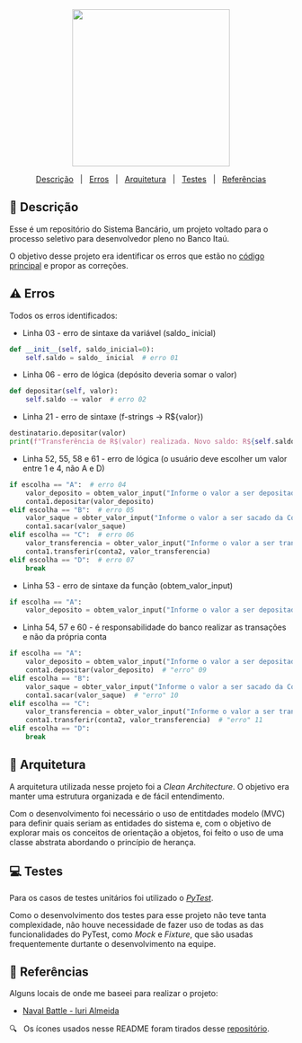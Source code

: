 <div align='center'>

<img width="280" src="https://github.com/user-attachments/assets/1741e0bc-9b74-4e92-b4ad-36ce364a02ac" />

</div>

<div align = "center">

<p>

<a href="#descricao">Descrição</a> &#xa0; | &#xa0;
<a href="#erros">Erros</a> &#xa0; | &#xa0;
<a href="#arquitetura">Arquitetura</a> &#xa0; | &#xa0;
<a href="#testes">Testes</a> &#xa0; | &#xa0;
<a href="#referencias">Referências</a>

</p>

</div>

<div id = "descricao">

## :pushpin: Descrição ##

<p>

Esse é um repositório do Sistema Bancário, um projeto voltado para o processo seletivo para desenvolvedor pleno no Banco Itaú.

O objetivo desse projeto era identificar os erros que estão no [código principal][codigo_sistema_bancario] e propor as correções.

</p>

</div>

<div id = "erros">

## :warning: Erros ##

Todos os erros identificados:

* Linha 03 - erro de sintaxe da variável (saldo_ inicial)

```python
def __init__(self, saldo_inicial=0):
    self.saldo = saldo_ inicial  # erro 01
```

* Linha 06 - erro de lógica (depósito deveria somar o valor)

```python
def depositar(self, valor):
    self.saldo -= valor  # erro 02
```

* Linha 21 - erro de sintaxe (f-strings -> R${valor})

```python
destinatario.depositar(valor)
print(f"Transferência de R$(valor) realizada. Novo saldo: R${self.saldo}")  # erro 03
```

* Linha 52, 55, 58 e 61 - erro de lógica (o usuário deve escolher um valor entre 1 e 4, não A e D)

```python
if escolha == "A":  # erro 04
    valor_deposito = obtem_valor_input("Informe o valor a ser depositado na Conta 1: R$")
    conta1.depositar(valor_deposito)
elif escolha == "B":  # erro 05
    valor_saque = obter_valor_input("Informe o valor a ser sacado da Conta 1: R$")
    conta1.sacar(valor_saque)
elif escolha == "C":  # erro 06
    valor_transferencia = obter_valor_input("Informe o valor a ser transferido da Conta 1 para Conta 2: R$")
    conta1.transferir(conta2, valor_transferencia)
elif escolha == "D":  # erro 07
    break
```

* Linha 53 - erro de sintaxe da função (obtem_valor_input)

```python
if escolha == "A":
    valor_deposito = obtem_valor_input("Informe o valor a ser depositado na Conta 1: R$")  # erro 08
```

* Linha 54, 57 e 60 - é responsabilidade do banco realizar as transações e não da própria conta

```python
if escolha == "A":
    valor_deposito = obtem_valor_input("Informe o valor a ser depositado na Conta 1: R$")
    conta1.depositar(valor_deposito)  # "erro" 09
elif escolha == "B":
    valor_saque = obter_valor_input("Informe o valor a ser sacado da Conta 1: R$")
    conta1.sacar(valor_saque)  # "erro" 10
elif escolha == "C":
    valor_transferencia = obter_valor_input("Informe o valor a ser transferido da Conta 1 para Conta 2: R$")
    conta1.transferir(conta2, valor_transferencia)  # "erro" 11
elif escolha == "D":
    break
```

</div>

<div id = "arquitetura">

## :rocket: Arquitetura ##

<p>

A arquitetura utilizada nesse projeto foi a *Clean Architecture*. O objetivo era manter uma estrutura organizada e de fácil entendimento.

Com o desenvolvimento foi necessário o uso de entitdades modelo (MVC) para definir quais seriam as entidades do sistema e, com o objetivo
de explorar mais os conceitos de orientação a objetos, foi feito o uso de uma classe abstrata abordando o princípio de herança.

</p>

</div>

<div id = "testes">

## :computer: Testes ##

<p>

Para os casos de testes unitários foi utilizado o [*PyTest*][pytest].

Como o desenvolvimento dos testes para esse projeto não teve tanta complexidade, não houve necessidade de fazer uso de todas as das
funcionalidades do PyTest, como _Mock_ e _Fixture_, que são usadas frequentemente durtante o desenvolvimento na equipe.

</p>

</div>

<div id = "referencias">

## :key: Referências ##

Alguns locais de onde me baseei para realizar o projeto:

* [Naval Battle - Iuri Almeida][naval_battle]

:mag: &#xa0; Os ícones usados nesse README foram tirados desse [repositório][icones].

</div>

<!-- Links -->
[pytest]: https://docs.pytest.org/en/stable/
[icones]: https://gist.github.com/rxaviers/7360908
[naval_battle]: https://github.com/Iuri-Almeida/naval-battle
[codigo_sistema_bancario]: https://github.com/Iuri-Almeida/bank-system/blob/master/C%C3%B3digo%20Sistema%20Banc%C3%A1rio%20-%20Pyhton.txt